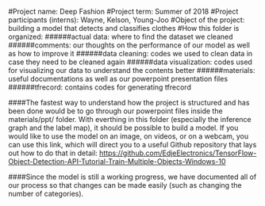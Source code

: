 #Project name: Deep Fashion 
#Project term: Summer of 2018 
#Project participants (interns): Wayne, Kelson, Young-Joo 
#Object of the project: building a model that detects and classifies clothes 
#How this folder is organized: 
######actual data: where to find the dataset we cleaned
######comments: our thoughts on the performance of our model as well as how to improve it 
######data cleaning: codes we used to clean data in case they need to be cleaned again 
######data visualization: codes used for visualizing our data to understand the contents better
######materials: useful documentations as well as our powerpoint presentation files 
######tfrecord: contains codes for generating tfrecord 

####The fastest way to understand how the project is structured and has been done would be to go through our powerpoint files inside the materials/ppt/ folder. With everthing in this folder (especially the inference graph and the label map), it should be possible to build a model. If you would like to use the model on an image, on videos, or on a webcam, you can use this link, which will direct you to a useful Github repository that lays out how to do that in detail: https://github.com/EdjeElectronics/TensorFlow-Object-Detection-API-Tutorial-Train-Multiple-Objects-Windows-10

####Since the model is still a working progress, we have documented all of our process so that changes can be made easily (such as changing the number of categories). 
